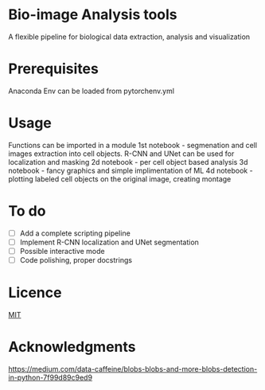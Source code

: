 # Bio-image Analysis tools 
A flexible pipeline for biological data extraction, analysis and visualization

# Prerequisites
Anaconda
Env can be loaded from pytorchenv.yml

# Usage
Functions can be imported in a module
1st notebook - segmenation and cell images extraction into cell objects. R-CNN and UNet can be used for localization and masking
2d notebook - per cell object based analysis
3d notebook - fancy graphics and simple implimentation of ML
4d notebook - plotting labeled cell objects on the original image, creating montage  

# To do
- [ ] Add a complete scripting pipeline 
- [ ] Implement R-CNN localization and UNet segmentation
- [ ] Possible interactive mode
- [ ] Code polishing, proper docstrings

# Licence
[MIT](https://choosealicense.com/licenses/mit/)

# Acknowledgments
https://medium.com/data-caffeine/blobs-blobs-and-more-blobs-detection-in-python-7f99d89c9ed9